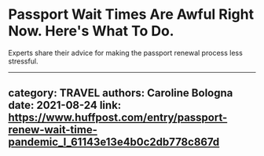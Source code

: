 # Passport Wait Times Are Awful Right Now. Here's What To Do.

Experts share their advice for making the passport renewal process less stressful.

---
category: TRAVEL
authors: Caroline Bologna
date: 2021-08-24
link: https://www.huffpost.com/entry/passport-renew-wait-time-pandemic_l_61143e13e4b0c2db778c867d
---
